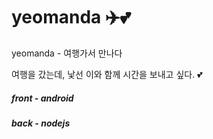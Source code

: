 # yeomanda ✈️💕
yeomanda - 여행가서 만나다

여행을 갔는데, 낯선 이와 함께 시간을 보내고 싶다. 💕

##### front - android
##### back - nodejs


